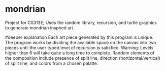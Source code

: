 # mondrian
Project for CS313E; Uses the random library, recursion, and turtle graphics to generate mondrian inspired art.

#deeper explanation
Each art piece generated by this program is unique. 
The program works by dividing the available space on the canvas into two pieces until the user typed level of recursion is satisfied. Warning: Levels higher than 6 will take quite a long time to complete.
Random elements of the composition include presence of split line, direction (hortizontal/vertical) of split line, and  colors from a chosen palatte.
